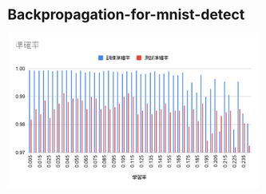 # Backpropagation-for-mnist-detect
![image](https://github.com/WWW5911/Backpropagation-for-mnist-detect/blob/master/%E6%BA%96%E7%A2%BA%E7%8E%87%20(4).png)
